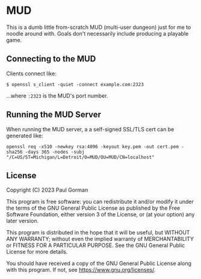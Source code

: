 # MUD

This is a dumb little from-scratch MUD (multi-user dungeon) just for me to noodle around with. Goals don't necessarily include producing a playable game.


## Connecting to the MUD

Clients connect like:

```
$ openssl s_client -quiet -connect example.com:2323
```

…where `:2323` is the MUD's port number.


## Running the MUD Server

When running the MUD server, a a self-signed SSL/TLS cert can be generated like:

```
openssl req -x510 -newkey rsa:4096 -keyout key.pem -out cert.pem -sha256 -days 365 -nodes -subj "/C=US/ST=Michigan/L=Detroit/O=MUD/OU=MUD/CN=localhost"
```


## License

Copyright (C) 2023 Paul Gorman

This program is free software: you can redistribute it and/or modify
it under the terms of the GNU General Public License as published by
the Free Software Foundation, either version 3 of the License, or
(at your option) any later version.

This program is distributed in the hope that it will be useful,
but WITHOUT ANY WARRANTY; without even the implied warranty of
MERCHANTABILITY or FITNESS FOR A PARTICULAR PURPOSE.  See the
GNU General Public License for more details.

You should have received a copy of the GNU General Public License
along with this program.  If not, see <https://www.gnu.org/licenses/>.

